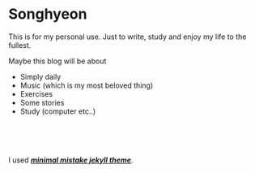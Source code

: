 # Songhyeon

This is for my personal use. Just to write, study and enjoy my life to the fullest.

Maybe this blog will be about

- Simply daily
- Music (which is my most beloved thing)
- Exercises
- Some stories
- Study (computer etc..)

<br><br><br>

I used [***minimal mistake jekyll theme***](https://github.com/mmistakes/minimal-mistakes).